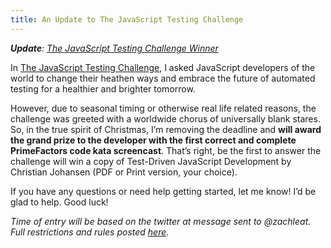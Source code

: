 ```yaml
---
title: An Update to The JavaScript Testing Challenge
---
```


***Update**: [The JavaScript Testing Challenge Winner][1]*

 [1]: /web/2011/02/14/javascript-tdd-winner/

In [The JavaScript Testing Challenge][2], I asked JavaScript developers of the world to change their heathen ways and embrace the future of automated testing for a healthier and brighter tomorrow.

 [2]: /web/2010/11/13/javascript-tdd/

However, due to seasonal timing or otherwise real life related reasons, the challenge was greeted with a worldwide chorus of universally blank stares. So, in the true spirit of Christmas, I’m removing the deadline and **will award the grand prize to the developer with the first correct and complete PrimeFactors code kata screencast**. That’s right, be the first to answer the challenge will win a copy of Test-Driven JavaScript Development by Christian Johansen (PDF or Print version, your choice).

If you have any questions or need help getting started, let me know! I’d be glad to help. Good luck!

*Time of entry will be based on the twitter at message sent to @zachleat. Full restrictions and rules posted [here][2].*
